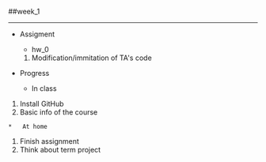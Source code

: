 ##week_1 
***
*   Assigment  
    *   hw_0 
    1. Modification/immitation of TA's code  

*   Progress    
    *   In class  
   1. Install GitHub  
   2. Basic info of the course  

    *   At home  
   1. Finish assignment  
   2. Think about term project

